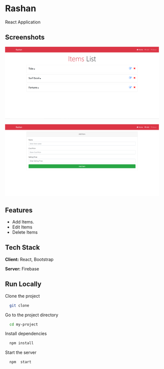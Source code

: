 

# Rashan

React Application


## Screenshots

![Home Page](https://github.com/HimanshuDotcom/rashan/blob/master/images/homepage.png?raw=true)

![Add Item](https://github.com/HimanshuDotcom/rashan/blob/master/images/additem.png?raw=true)
  
## Features

- Add Items.
- Edit Items
- Delete Items
 
  
## Tech Stack

**Client:** React, Bootstrap

**Server:** Firebase

  
## Run Locally

Clone the project

```bash
  git clone 
```

Go to the project directory

```bash
  cd my-project
```

Install dependencies

```bash
  npm install
```

Start the server

```bash
  npm  start
```
